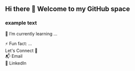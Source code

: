 ## Hi there 👋 Welcome to my GitHub space

### example text

🌱 I’m currently learning ... <br>

⚡ Fun fact: ... <br>
Let's Connect 🔗<br>
📬 Email <br>
💬 LinkedIn
